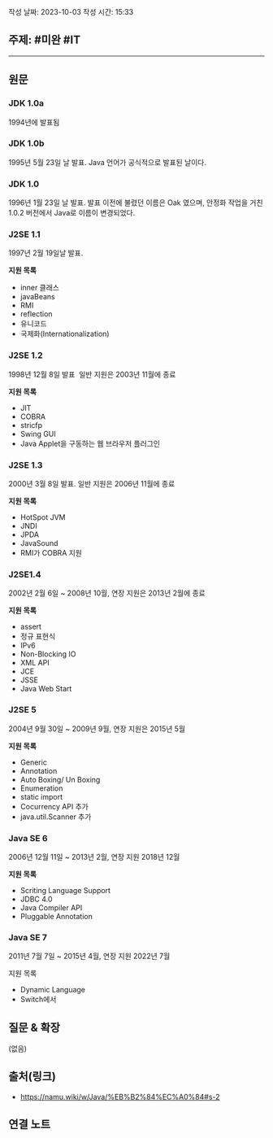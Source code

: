 작성 날짜: 2023-10-03
작성 시간: 15:33

## 주제: #미완 #IT 

----
## 원문
### JDK 1.0a
1994년에 발표됨

### JDK 1.0b
1995년 5월 23일 날 발표. Java 언어가 공식적으로 발표된 날이다.

### JDK 1.0
1996년 1월 23일 날 발표. 발표 이전에 불렸던 이름은 Oak 였으며, 안정화 작업을 거친 1.0.2 버전에서 Java로 이름이 변경되었다.

### J2SE 1.1
1997년 2월 19일날 발표.

**지원 목록**
- inner 클래스
- javaBeans
- RMI
- reflection
- 유니코드
- 국제화(Internationalization)

### J2SE 1.2

1998년 12월 8일 발표  일반 지원은 2003년 11월에 종료

**지원 목록**
- JIT
- COBRA
- stricfp
- Swing GUI
- Java Applet을 구동하는 웹 브라우저 플러그인

### J2SE 1.3
2000년 3월 8일 발표. 일반 지원은 2006년 11월에 종료

**지원 목록**
- HotSpot JVM
- JNDI
- JPDA
- JavaSound
- RMI가 COBRA 지원

### J2SE1.4
2002년 2월 6일  ~ 2008년 10월, 연장 지원은 2013년 2월에 종료

**지원 목록**
- assert
- 정규 표현식
- IPv6
- Non-Blocking IO
- XML API
- JCE
- JSSE
- Java Web Start

### J2SE 5

2004년 9월 30일 ~ 2009년 9월, 연장 지원은 2015년 5월

**지원 목록**
- Generic
- Annotation
- Auto Boxing/ Un Boxing
- Enumeration
- static import
- Cocurrency API 추가
- java.util.Scanner 추가

### Java SE 6

2006년 12월 11일 ~ 2013년 2월, 연장 지원 2018년 12월

**지원 목록**
- Scriting Language Support
- JDBC 4.0
- Java Compiler API
- Pluggable Annotation


### Java SE 7
2011년 7월 7일 ~ 2015년 4월, 연장 지원 2022년 7월

지원 목록
- Dynamic Language
- Switch에서 



## 질문 & 확장

(없음)

## 출처(링크)
- https://namu.wiki/w/Java/%EB%B2%84%EC%A0%84#s-2

## 연결 노트










